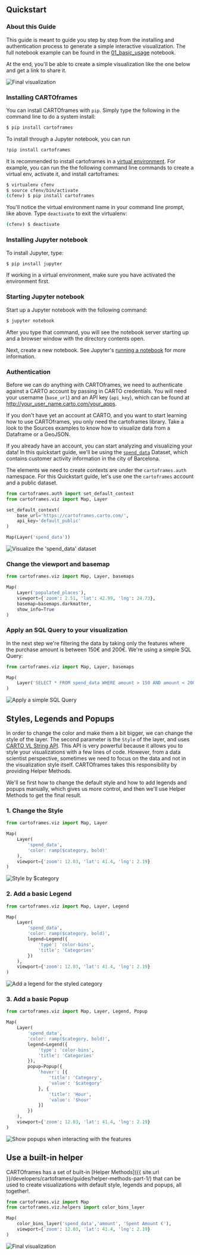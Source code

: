 ## Quickstart

### About this Guide

This guide is meant to guide you step by step from the installing and authentication process to generate a simple interactive visualization. The full notebook example can be found in the [01_basic_usage](https://github.com/CartoDB/cartoframes/blob/master/examples/01_quickstart/01_basic_usage.ipynb) notebook.

At the end, you'll be able to create a simple visualization like the one below and get a link to share it.

<img src="../../img/guides/quickstart/quickstart-final.gif" alt="Final visualization" />

### Installing CARTOframes

You can install CARTOframes with `pip`. Simply type the following in the command line to do a system install:

```bash
$ pip install cartoframes
```

To install through a Jupyter notebook, you can run

```bash
!pip install cartoframes
```

It is recommended to install cartoframes in a [virtual environment](http://docs.python-guide.org/en/latest/dev/virtualenvs/). For example, you can run the the following command line commands to create a virtual env, activate it, and install cartoframes:

```bash
$ virtualenv cfenv
$ source cfenv/bin/activate
(cfenv) $ pip install cartoframes
```

You'll notice the virtual environment name in your command line prompt, like above. Type `deactivate` to exit the virtualenv:

```bash
(cfenv) $ deactivate
```

### Installing Jupyter notebook

To install Jupyter, type:

```bash
$ pip install jupyter
```

If working in a virtual environment, make sure you have activated the environment first.

### Starting Jupyter notebook

Start up a Jupyter notebook with the following command:

```bash
$ jupyter notebook
```

After you type that command, you will see the notebook server starting up and a browser window with the directory contents open.

Next, create a new notebook. See Jupyter's [running a notebook](https://jupyter.readthedocs.io/en/latest/running.html#running) for more information.

### Authentication

Before we can do anything with CARTOframes, we need to authenticate against a CARTO account by passing in CARTO credentials. You will need your username (`base_url`) and an API key (`api_key`), which can be found at http://your_user_name.carto.com/your_apps.

If you don't have yet an account at CARTO, and you want to start learning how to use CARTOframes, you only need the cartoframes library. Take a look to the Sources examples to know how to visualize data from a Dataframe or a GeoJSON.

If you already have an account, you can start analyzing and visualizing your data! In this quickstart guide, we'll be using the [`spend_data`](https://cartoframes.carto.com/tables/spend_data/public/map) Dataset, which contains customer activity information in the city of Barcelona.

The elements we need to create contexts are under the `cartoframes.auth` namespace. For this Quickstart guide, let's use one the `cartoframes` account and a public dataset.

```py
from cartoframes.auth import set_default_context
from cartoframes.viz import Map, Layer

set_default_context(
    base_url='https://cartoframes.carto.com/',
    api_key='default_public'
)

Map(Layer('spend_data'))
```

<img src="../../img/guides/quickstart/quickstart-1.png" alt="Visualize the 'spend_data' dataset" />

### Change the viewport and basemap

```py
from cartoframes.viz import Map, Layer, basemaps

Map(
    Layer('populated_places'),
    viewport={'zoom': 2.51, 'lat': 42.99, 'lng': 24.73},
    basemap=basemaps.darkmatter,
    show_info=True
)
```

### Apply an SQL Query to your visualization

In the next step we're filtering the data by taking only the features where the purchase amount is between 150€ and 200€. We're using a simple SQL Query:

```py
from cartoframes.viz import Map, Layer, basemaps

Map(
    Layer('SELECT * FROM spend_data WHERE amount > 150 AND amount < 200')
)
```

<img src="../../img/guides/quickstart/quickstart-2.png" alt="Apply a simple SQL Query" />

## Styles, Legends and Popups

In order to change the color and make them a bit bigger, we can change the style of the layer. The second parameter is the `Style` of the layer, and uses [CARTO VL String API](https://carto.com/developers/carto-vl/guides/style-with-expressions/). This API is very powerful because it allows you to style your visualizations with a few lines of code. However, from a data scientist perspective, sometimes we need to focus on the data and not in the visualization style itself. CARTOframes takes this responsibility by providing Helper Methods.

We'll se first how to change the default style and how to add legends and popups manually, which gives us more control, and then we'll use Helper Methods to get the final result.

### 1. Change the Style

```py
from cartoframes.viz import Map, Layer

Map(
    Layer(
        'spend_data',
        'color: ramp($category, bold)'
    ),
    viewport={'zoom': 12.03, 'lat': 41.4, 'lng': 2.19}
)
```

<img src="../../img/guides/quickstart/quickstart-3.png" alt="Style by $category" />

### 2. Add a basic Legend

```py
from cartoframes.viz import Map, Layer, Legend

Map(
    Layer(
        'spend_data',
        'color: ramp($category, bold)',
        legend=Legend({
            'type': 'color-bins',
            'title': 'Categories'
        })
    ),
    viewport={'zoom': 12.03, 'lat': 41.4, 'lng': 2.19}
)
```

<img src="../../img/guides/quickstart/quickstart-4.png" alt="Add a legend for the styled category" />

### 3. Add a basic Popup

```py
from cartoframes.viz import Map, Layer, Legend, Popup

Map(
    Layer(
        'spend_data',
        'color: ramp($category, bold)',
        legend=Legend({
            'type': 'color-bins',
            'title': 'Categories'
        }),
        popup=Popup({
            'hover': [{
                'title': 'Category',
                'value': '$category'
            }, {
                'title': 'Hour',
                'value': '$hour'
            }]
        })
    ),
    viewport={'zoom': 12.03, 'lat': 41.4, 'lng': 2.19}
)
```

<img src="../../img/guides/quickstart/quickstart-5.png" alt="Show popups when interacting with the features" />

## Use a built-in helper

CARTOframes has a set of built-in [Helper Methods]({{ site.url }}/developers/cartoframes/guides/helper-methods-part-1/) that can be used to create visualizations with default style, legends and popups, all together!.

```py
from cartoframes.viz import Map
from cartoframes.viz.helpers import color_bins_layer

Map(
    color_bins_layer('spend_data','amount', 'Spent Amount €'),
    viewport={'zoom': 12.03, 'lat': 41.4, 'lng': 2.19}
)
```

<img src="../../img/guides/quickstart/quickstart-final.gif" alt="Final visualization" />